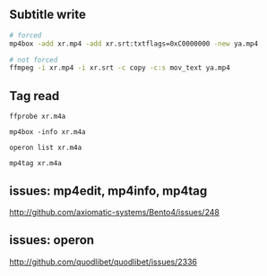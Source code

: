 Subtitle write
--------------

~~~sh
# forced
mp4box -add xr.mp4 -add xr.srt:txtflags=0xC0000000 -new ya.mp4
~~~

~~~sh
# not forced
ffmpeg -i xr.mp4 -i xr.srt -c copy -c:s mov_text ya.mp4
~~~

Tag read
--------

~~~
ffprobe xr.m4a
~~~

~~~
mp4box -info xr.m4a
~~~

~~~
operon list xr.m4a
~~~

~~~
mp4tag xr.m4a
~~~

issues: mp4edit, mp4info, mp4tag
-----------------------------------------------------
http://github.com/axiomatic-systems/Bento4/issues/248

issues: operon
-------------------------------------------------
http://github.com/quodlibet/quodlibet/issues/2336
